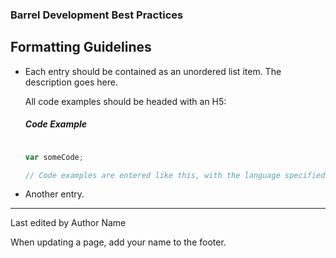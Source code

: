 ### Barrel Development Best Practices

Formatting Guidelines
---------------------

*	Each entry should be contained as an unordered list item. The description goes here.

	All code examples should be headed with an H5:
	
	##### Code Example
	
	``` javascript
	
	var someCode;
	
	// Code examples are entered like this, with the language specified for syntax highlighting
	
	```
	
*	Another entry.

- - -

Last edited by Author Name

When updating a page, add your name to the footer.